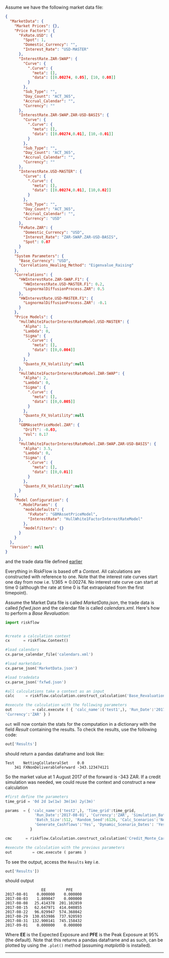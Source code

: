 Assume we have the following market data file:
```json
{
  "MarketData": {
    "Market Prices": {},
    "Price Factors": {
      "FxRate.USD": {
        "Spot": 1,
        "Domestic_Currency": "",
        "Interest_Rate": "USD-MASTER"
      },
      "InterestRate.ZAR-SWAP": {
        "Curve": {
          ".Curve": {
            "meta": [],
            "data": [[0.00274, 0.05], [10, 0.08]]
          }
        },
        "Sub_Type": "",
        "Day_Count": "ACT_365",
        "Accrual_Calendar": "",
        "Currency": ""
      },
      "InterestRate.ZAR-SWAP.ZAR-USD-BASIS": {
        "Curve": {
          ".Curve": {
            "meta": [],
            "data": [[0.00274,0.01], [10,-0.01]]
          }
        },
        "Sub_Type": "",
        "Day_Count": "ACT_365",
        "Accrual_Calendar": "",
        "Currency": ""
      },
      "InterestRate.USD-MASTER": {
        "Curve": {
          ".Curve": {
            "meta": [],
            "data": [[0.00274,0.01], [10,0.02]]
          }
        },
        "Sub_Type": "",
        "Day_Count": "ACT_365",
        "Accrual_Calendar": "",
        "Currency": "USD"
      },
      "FxRate.ZAR": {
        "Domestic_Currency": "USD",
        "Interest_Rate": "ZAR-SWAP.ZAR-USD-BASIS",
        "Spot": 0.07
      }
    },
    "System Parameters": {
      "Base_Currency": "USD",
      "Correlations_Healing_Method": "Eigenvalue_Raising"
    },
    "Correlations": {
      "HWInterestRate.ZAR-SWAP.F1": {
        "HWInterestRate.USD-MASTER.F1": 0.2,
        "LognormalDiffusionProcess.ZAR": 0.5
      },
      "HWInterestRate.USD-MASTER.F1": {
        "LognormalDiffusionProcess.ZAR": -0.1
      }
    },
    "Price Models": {
      "HullWhite1FactorInterestRateModel.USD-MASTER": {
        "Alpha": 1,
        "Lambda": 0,
        "Sigma": {
          ".Curve": {
            "meta": [],
            "data": [[0,0.004]]
          }
        },
		"Quanto_FX_Volatility":null
      },
      "HullWhite1FactorInterestRateModel.ZAR-SWAP": {
        "Alpha": 2,
        "Lambda": 0,
        "Sigma": {
          ".Curve": {
            "meta": [],
            "data": [[0,0.005]]
          }
        },
		"Quanto_FX_Volatility":null
      },
      "GBMAssetPriceModel.ZAR": {
        "Drift": -0.03,
        "Vol": 0.17
      },
      "HullWhite1FactorInterestRateModel.ZAR-SWAP.ZAR-USD-BASIS": {
        "Alpha": 3.5,
        "Lambda": 0,
        "Sigma": {
          ".Curve": {
            "meta": [],
            "data": [[0,0.01]]
          }
        },
		"Quanto_FX_Volatility":null
      }
    },
    "Model Configuration": {
      ".ModelParams": {
        "modeldefaults": {
          "FxRate": "GBMAssetPriceModel",
          "InterestRate": "HullWhite1FactorInterestRateModel"
        },
        "modelfilters": {}
      }
    }
  },
  "Version": null
}
```
and the trade data file defined [earlier](Data#trade-data)

Everything in RiskFlow is based off a *Context*. All calculations are constructed with reference to one.
Note that the interest rate curves start one day from now i.e. $1/365\approx 0.00274$. No interest rate
curve can start at time 0 (although the rate at time 0 is flat extrapolated from the first timepoint).

Assume the Market Data file is called *MarketData.json*, the trade data is called *fxfwd.json* and the
calendar file is called *calendars.xml*. Here's how to perform a *Base Revaluation*:

```python
import riskflow


#create a calculation context
cx      = riskflow.Context()

#load calendars
cx.parse_calendar_file('calendars.xml')

#load marketdata
cx.parse_json('MarketData.json')

#load tradedata
cx.parse_json('fxfwd.json')

#all calculations take a context as an input
calc 	 = riskflow.calculation.construct_calculation('Base_Revaluation', cx)

#execute the calculation with the following parameters
out 		= calc.execute ( { 'calc_name':('test1',), 'Run_Date':'2017-08-01',
'Currency':'ZAR' } )
```

```out``` will now contain the stats for the computation in a dictionary with the field
*Result* containing the results.
To check the results, use the following code:
```python
out['Results']
```
should return a pandas dataframe and look like:
```
Test	NettingCollateralSet	0.0
	341	FXNonDeliverableForward	-343.123474121
```
So the market value at 1 August 2017 of the forward is -343 ZAR. If a credit simulation was
needed, we could reuse the context and construct a new calculation
```python
#first define the parameters
time_grid = '0d 2d 1w(1w) 3m(1m) 2y(3m)'

params 	= { 'calc_name':('test2',), 'Time_grid':time_grid,
             'Run_Date':'2017-08-01', 'Currency':'ZAR', 'Simulation_Batches':10,
             'Batch_Size':512, 'Random_Seed':6126, 'Calc_Scenarios':'No'
             'Generate_Cashflows':'Yes', 'Dynamic_Scenario_Dates': 'Yes'
           }

cmc 	 = riskflow.Calculation.construct_calculation('Credit_Monte_Carlo', cx)

#execute the calculation with the previous parameters
out 		= cmc.execute ( params )
```
To see the output, access the ```Results``` key i.e.
```python
out['Results'])
```
should output
```
				EE         PFE
2017-08-01    0.000000    0.000000
2017-08-03    1.809047    0.000000
2017-08-08   25.414378  201.102859
2017-08-15   62.647971  414.040855
2017-08-22   96.029947  574.368042
2017-08-29  130.653986  737.920593
2017-08-31  132.900141  745.158432
2017-09-01    0.000000    0.000000
```
Where **EE** is the Expected Exposure and **PFE** is the Peak Exposure at 95% (the default). Note that
this returns a pandas dataframe and as such, can be plotted by using the ```.plot()``` method
(assuming *matplotlib* is installed).

---
